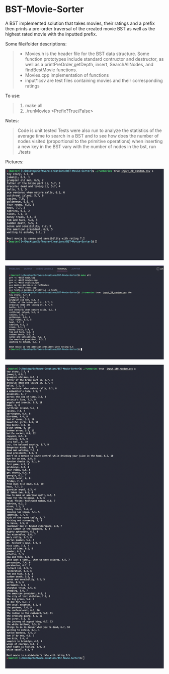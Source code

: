 # BST-Movie-Sorter
A BST implemented solution that takes movies, their ratings and a prefix then prints a pre-order traversal of the created movie BST as well as the highest rated movie with the inputted prefix.


Some file/folder descriptions: 
 >  - Movies.h is the header file for the BST data structure. Some function prototypes include standard contructor and destructor, as well as a printPreOrder,getDepth, insert, SearchAllNodes, and findBestMovie functions.
 >  - Movies.cpp implementation of functions
 >  - input*.csv are test files containing movies and their corresponding ratings

     
To use: 
 > 1. make all 
 > 2. ./runMovies <Prefix?True/False> <filename> <prefix>

  
Notes: 

> Code is unit tested
> Tests were also run to analyze the statistics of the average time to search in a BST and to see how does the number of nodes visited (proportional to the primitive operations) when inserting a new key in the BST vary with the number of nodes in the bst, run ./tests

Pictures: 

![image1](output_images/20rand-Prefix-S.png?raw=true "20 random movies with prefix S as input")

![image2](output_images/20rand-Prefix-The.png?raw=true "20 random movies with prefix The as input")

![image3](output_images/100rand-Prefix-A.png?raw=true "20 random movies with prefix The as input")